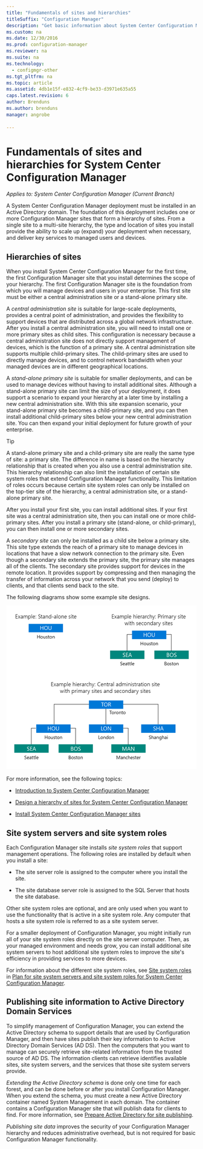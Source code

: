 ```yaml
---
title: "Fundamentals of sites and hierarchies"
titleSuffix: "Configuration Manager"
description: "Get basic information about System Center Configuration Manager sites and hierarchies."
ms.custom: na
ms.date: 12/30/2016
ms.prod: configuration-manager
ms.reviewer: na
ms.suite: na
ms.technology:
  - configmgr-other
ms.tgt_pltfrm: na
ms.topic: article
ms.assetid: 4db1e15f-e832-4cf9-be33-d3971e635a55
caps.latest.revision: 6
author: Brenduns
ms.author: brenduns
manager: angrobe

---
```

# Fundamentals of sites and hierarchies for System Center Configuration Manager

*Applies to: System Center Configuration Manager (Current Branch)*

A System Center Configuration Manager deployment must be installed in an Active Directory domain. The foundation of this deployment includes one or more Configuration Manager sites that form a hierarchy of sites. From a single site to a multi-site hierarchy, the type and location of sites you install provide the ability to scale up (expand) your deployment when necessary, and deliver key services to managed users and devices.

## Hierarchies of sites
When you install System Center Configuration Manager for the first time, the first Configuration Manager site that you install determines the scope of your hierarchy. The first Configuration Manager site is the foundation from which you will manage devices and users in your enterprise. This first site must be either a central administration site or a stand-alone primary site.  

 A *central administration site* is suitable for large-scale deployments, provides a central point of administration, and provides the flexibility to support devices that are distributed across a global network infrastructure. After you install a  central administration site, you will need to install one or more primary sites as child sites. This configuration is necessary because a central administration site does not directly support management of devices, which is the function of a primary site. A central administration site supports multiple child-primary sites. The child-primary sites are used to directly manage devices, and to control network bandwidth when your managed devices are in different geographical locations.  

 A *stand-alone primary site* is suitable for smaller deployments, and can be used to manage devices without having to install additional sites. Although a stand-alone primary site can limit the size of your deployment, it does support a scenario to expand your hierarchy at a later time by installing a new central administration site. With this site expansion scenario, your stand-alone primary site becomes a child-primary site, and you can then install additional child-primary sites below your new central administration site. You can then expand your initial deployment for future growth of your enterprise.  

> [!TIP]  
>  A stand-alone primary site and a child-primary site are really the same type of site: a primary site. The difference in name is based on the hierarchy relationship that is created when you also use a central administration site. This hierarchy relationship can also limit the installation of certain site system roles that extend Configuration Manager functionality. This limitation of roles occurs because certain site system roles can only be installed on the top-tier site of the hierarchy, a central administration site, or a stand-alone primary site.  

 After you install your first site, you can install additional sites. If your first site was a central administration site, then you can install one or more child-primary sites. After you install a primary site (stand-alone, or child-primary), you can then install one or more secondary sites.  

 A *secondary site* can only be installed as a child site below a primary site. This site type extends the reach of a primary site to manage devices in locations that have a slow network connection to the primary site. Even though a secondary site extends the primary site, the primary site manages all of the clients. The secondary site provides support for devices in the remote location. It provides support by compressing and then managing the transfer of information across your network that you send (deploy) to clients, and that clients send back to the site.  

 The following diagrams show some example site designs.  

 ![Hierarchy examples](media/Hierarchy_examples.png)  

 For more information, see the following topics:  

-   [Introduction to System Center Configuration Manager](../../core/understand/introduction.md)  

-   [Design a hierarchy of sites for System Center Configuration Manager](../../core/plan-design/hierarchy/design-a-hierarchy-of-sites.md)  

-   [Install System Center Configuration Manager sites](/sccm/core/servers/deploy/install/installing-sites)  

## Site system servers and site system roles  
 Each Configuration Manager site installs *site system roles* that support management operations. The following roles are installed by default when you install a site:

-   The site server role is assigned to the computer where you install the site.

-   The site database server role is assigned to the SQL Server that hosts the site database.

Other site system roles are optional, and are only used when you want to use the functionality that is active in a site system role. Any computer that hosts a site system role is referred to as a site system server.  

 For a smaller deployment of Configuration Manager, you might initially run all of your site system roles directly on the site server computer. Then, as your managed environment and needs grow, you can install additional site system servers to host additional site system roles to improve the site's efficiency in providing services to more devices.  

 For information about the different site system roles, see [Site system roles](../../core/plan-design/hierarchy/plan-for-site-system-servers-and-site-system-roles.md#bkmk_planroles) in [Plan for site system servers and site system roles for System Center Configuration Manager](../../core/plan-design/hierarchy/plan-for-site-system-servers-and-site-system-roles.md).

## Publishing site information to Active Directory Domain Services  
 To simplify management of Configuration Manager, you can extend the Active Directory schema to support details that are used by Configuration Manager,  and then have sites publish their key information to Active Directory Domain Services (AD DS). Then the computers that you want to manage can securely retrieve site-related information from the trusted source of AD DS. The information clients can retrieve identifies available sites, site system servers, and the services that those site system servers provide.  

 *Extending the Active Directory schema* is done only one time for each forest, and can be done before or after you install Configuration Manager.   When you  extend the schema, you must create a new Active Directory container named System Management in each domain. The container contains a Configuration Manager site that will publish data for clients to find. For more information, see [Prepare Active Directory for site publishing](../../core/plan-design/network/extend-the-active-directory-schema.md).  

 *Publishing site data* improves the security of your Configuration Manager hierarchy and reduces administrative overhead, but is not required for basic Configuration Manager functionality.  
